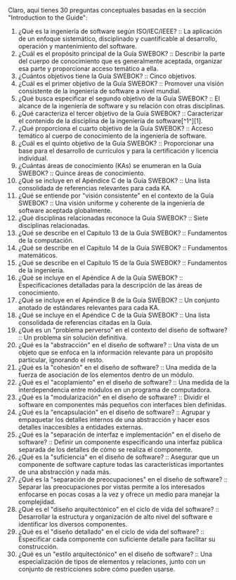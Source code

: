 Claro, aquí tienes 30 preguntas conceptuales basadas en la sección "Introduction to the Guide":

1. ¿Qué es la ingeniería de software según ISO/IEC/IEEE? :: La aplicación de un enfoque sistemático, disciplinado y cuantificable al desarrollo, operación y mantenimiento del software.
2. ¿Cuál es el propósito principal de la Guía SWEBOK? :: Describir la parte del cuerpo de conocimiento que es generalmente aceptada, organizar esa parte y proporcionar acceso temático a ella.
3. ¿Cuántos objetivos tiene la Guía SWEBOK? :: Cinco objetivos.
4. ¿Cuál es el primer objetivo de la Guía SWEBOK? :: Promover una visión consistente de la ingeniería de software a nivel mundial.
5. ¿Qué busca especificar el segundo objetivo de la Guía SWEBOK? :: El alcance de la ingeniería de software y su relación con otras disciplinas.
6. ¿Qué caracteriza el tercer objetivo de la Guía SWEBOK? :: Caracterizar el contenido de la disciplina de la ingeniería de software[^1^][1].
7. ¿Qué proporciona el cuarto objetivo de la Guía SWEBOK? :: Acceso temático al cuerpo de conocimiento de la ingeniería de software.
8. ¿Cuál es el quinto objetivo de la Guía SWEBOK? :: Proporcionar una base para el desarrollo de currículos y para la certificación y licencia individual.
9. ¿Cuántas áreas de conocimiento (KAs) se enumeran en la Guía SWEBOK? :: Quince áreas de conocimiento.
10. ¿Qué se incluye en el Apéndice C de la Guía SWEBOK? :: Una lista consolidada de referencias relevantes para cada KA.
11. ¿Qué se entiende por "visión consistente" en el contexto de la Guía SWEBOK? :: Una visión uniforme y coherente de la ingeniería de software aceptada globalmente.
12. ¿Qué disciplinas relacionadas reconoce la Guía SWEBOK? :: Siete disciplinas relacionadas.
13. ¿Qué se describe en el Capítulo 13 de la Guía SWEBOK? :: Fundamentos de la computación.
14. ¿Qué se describe en el Capítulo 14 de la Guía SWEBOK? :: Fundamentos matemáticos.
15. ¿Qué se describe en el Capítulo 15 de la Guía SWEBOK? :: Fundamentos de la ingeniería.
16. ¿Qué se incluye en el Apéndice A de la Guía SWEBOK? :: Especificaciones detalladas para la descripción de las áreas de conocimiento.
17. ¿Qué se incluye en el Apéndice B de la Guía SWEBOK? :: Un conjunto anotado de estándares relevantes para cada KA.
18. ¿Qué se incluye en el Apéndice C de la Guía SWEBOK? :: Una lista consolidada de referencias citadas en la Guía.
19. ¿Qué es un "problema perverso" en el contexto del diseño de software? :: Un problema sin solución definitiva.
20. ¿Qué es la "abstracción" en el diseño de software? :: Una vista de un objeto que se enfoca en la información relevante para un propósito particular, ignorando el resto.
21. ¿Qué es la "cohesión" en el diseño de software? :: Una medida de la fuerza de asociación de los elementos dentro de un módulo.
22. ¿Qué es el "acoplamiento" en el diseño de software? :: Una medida de la interdependencia entre módulos en un programa de computadora.
23. ¿Qué es la "modularización" en el diseño de software? :: Dividir el software en componentes más pequeños con interfaces bien definidas.
24. ¿Qué es la "encapsulación" en el diseño de software? :: Agrupar y empaquetar los detalles internos de una abstracción y hacer esos detalles inaccesibles a entidades externas.
25. ¿Qué es la "separación de interfaz e implementación" en el diseño de software? :: Definir un componente especificando una interfaz pública separada de los detalles de cómo se realiza el componente.
26. ¿Qué es la "suficiencia" en el diseño de software? :: Asegurar que un componente de software capture todas las características importantes de una abstracción y nada más.
27. ¿Qué es la "separación de preocupaciones" en el diseño de software? :: Separar las preocupaciones por vistas permite a los interesados enfocarse en pocas cosas a la vez y ofrece un medio para manejar la complejidad.
28. ¿Qué es el "diseño arquitectónico" en el ciclo de vida del software? :: Desarrollar la estructura y organización de alto nivel del software e identificar los diversos componentes.
29. ¿Qué es el "diseño detallado" en el ciclo de vida del software? :: Especificar cada componente con suficiente detalle para facilitar su construcción.
30. ¿Qué es un "estilo arquitectónico" en el diseño de software? :: Una especialización de tipos de elementos y relaciones, junto con un conjunto de restricciones sobre cómo pueden usarse.